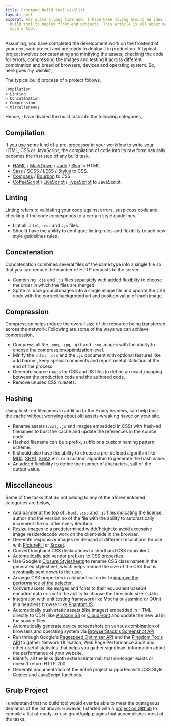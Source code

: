 ```yaml
---
title: Frontend build tool wishlist
layout: post
excerpt: For quite a long time now, I have been toying around an idea of a perfect
  build tool to deploy front-end projects. This article is all about my wishlist from
  such a tool.
---
```


Assuming, you have completed the development work on the frontend of your next web project and are ready to deploy it in production. A typical project involves concatenating and minifying the assets, checking the code for errors, compressing the images and testing it across different combination and breed of browsers, devices and operating system. So, here goes my wishlist,

The typical build process of a project follows,

```
Compilation 
> Linting 
> Concatenation 
> Compression 
> Miscellaneous
```

Hence, I have divided the build task into the following categories,

## Compilation

If you use some kind of a pre-processor in your workflow to write your HTML, CSS or JavaScript, the compilation of code into its raw form naturally becomes the first step of any build task.

- [HAML](http://haml.info/) / [MarkDown](https://daringfireball.net/projects/markdown/) / [Jade](http://jade-lang.com/) / [Slim](http://jade-lang.com/) to HTML.
- [Sass](http://sass-lang.com/) / [SCSS](http://sass-lang.com/) / [LESS](http://lesscss.org/) / [Stylus](http://learnboost.github.io/stylus/) to CSS.
- [Compass](http://compass-style.org/) / [Bourbon](http://bourbon.io/) to CSS.
- [CoffeeScript](http://coffeescript.org/) / [LiveScript](http://livescript.net/) / [TypeScript](http://www.typescriptlang.org/) to JavaScript.

## Linting

Linting refers to validating your code against errors, suspicous code and checking if the code corresponds to a certain style guidelines.

- Lint all `.html`, `.css` and `.js` files.
- Should have the ability to configure linting rules and flexiblity to add new style guidelines rules.

## Concatenation

Concatenation combines several files of the same type into a single file so that you can reduce the number of HTTP requests to the server.

- Combining `.css` and `.js` files separately with added flexiblity to choose the order in which the files are merged.
- Sprite all background images into a single image file and update the CSS code with the correct background url and position value of each image.

## Compression

Compression helps reduce the overall size of the resource being transferred across the network. Following are some of the ways we can achieve compression,

- Compress all the `.png`, `.jpg`, `.gif` and `.svg` images with the ability to choose the compression/optimization level.
- Minify the `.html`, `.css` and the `.js` document with optional features like add banner, keep special comments and report useful statistics at the end of the process.
- Generate source maps for CSS and JS files to define an exact mapping between the production code and the authored code.
- Remove unused CSS rulesets.

## Hashing

Using hash-ed filenames in addition to the Expiry headers, can help bust the cache without worrying about old assets wreaking havoc on your site.

- Rename assets (`.css`, `.js` and images embedded in CSS) with hash-ed filenames to bust the cache and update the references in the source code.
- Hashed filename can be a prefix, suffix or a custom naming pattern scheme.
- It should also have the ability to choose a pre-defined algorithm like [MD5](http://en.wikipedia.org/wiki/MD5), [SHA1](http://en.wikipedia.org/wiki/SHA-1), [SHA2](http://en.wikipedia.org/wiki/SHA-2) etc. or a custom algorithm to generate the hash value.
- An added flexibility to define the number of characters, salt of the output value.

## Miscellaneous

Some of the tasks that do not belong to any of the aforementioned categories are below,

- Add banner at the top of `.html`, `.css` and `.js` files indicating the license, author and the version no of the file with the ability to automatically increment the no. after every iteration.
- Resize images to a predetermined width/height to avoid excessive image resize/decode work on the client-side in the browser.
- Generate responsive images on demand at different resolutions for use with [PictureFill](https://github.com/scottjehl/picturefill) or [Srcset](http://www.w3.org/html/wg/drafts/srcset/w3c-srcset/).
- Convert longhand CSS declarations to shorthand CSS equivalent.
- Automatically add vendor prefixes to CSS properties.
- Use Google's [Closure Stylesheets](https://code.google.com/p/closure-stylesheets/#Renaming) to rename CSS class names in the generated stylesheet, which helps reduce the size of the CSS that is eventually sent down to the user.
- Arrange CSS properties in alphabetical order to [improve the performance of the selector](http://coding.smashingmagazine.com/2012/10/02/csscomb-tool-sort-css-properties/).
- Convert assets like images and fonts to their equivalent base64 encoded data uris with the ability to choose the threshold size `(~4kb)`.
- Integration with unit testing framework like [Mocha](http://visionmedia.github.io/mocha/) or [Jasmine](http://pivotal.github.io/jasmine/) or [QUnit](http://qunitjs.com/) in a headless browser like [PhantomJS](http://phantomjs.org/).
- Automatically push static assets (like images) embedded in HTML directly to CDN (like [Amazon S3](http://aws.amazon.com/s3/) or [CloudFront](http://aws.amazon.com/cloudfront/) and update the new url in the source files.
- Automatically generate device screenshots on various combination of browsers and operating system via [BrowserStack's Screenshot API](http://www.browserstack.com/screenshots/api).
- Run through Google's [Pagespeed Optimizer API](https://developers.google.com/speed/pagespeed/) and the [Pingdom Tools API](http://tools.pingdom.com/) to gather Network Utilisation, Web Page Performance audit and other useful statistics that helps you gather significant information about the performance of your website.
- Identify all the links (both external/internal) that no-longer exists or doesn't return HTTP 200.
- Generate documentation of the entire project supported with CSS Style Guides and JavaScript functions.

## Grulp Project

I understand that no build tool would ever be able to meet the outrageous demands of the list above. However, I started with a [project on Github](https://github.com/pankajparashar/grulp) to compile a list of ready-to-use grunt/gulp plugins that accomplishes most of the tasks.